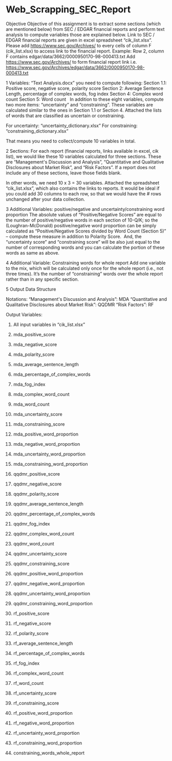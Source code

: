 # Web_Scrapping_SEC_Report
Objective
Objective of this assignment is to extract some sections (which are mentioned below) from SEC /
EDGAR financial reports and perform text analysis to compute variables those are explained
below. Link to SEC / EDGAR financial reports are given in excel spreadsheet “cik_list.xlsx”.
Please add https://www.sec.gov/Archives/ to every cells of column F (cik_list.xlsx) to access
link to the financial report.
Example: Row 2, column F contains edgar/data/3662/0000950170-98-000413.txt
Add https://www.sec.gov/Archives/ to form financial report link i.e.
https://www.sec.gov/Archives/edgar/data/3662/0000950170-98-000413.txt

1 Variables:
“Text Analysis.docx” you need to compute following:
Section 1.1: Positive score, negative score, polarity score
Section 2: Average Sentence Length, percentage of complex words, fog index
Section 4: Complex word count
Section 5: Word count
 
In addition to these eight variables, compute two more items: “uncertainty” and “constraining”.
These variables are calculated similar to the ones in Section 1.1 or Section 4. Attached the lists
of words that are classified as uncertain or constraining.

For uncertainty: “uncertainty_dictionary.xlsx”
For constraining: “constraining_dictionary.xlsx”
 

That means you need to collect/compute 10 variables in total.

2 Sections:
For each report (financial reports, links available in excel, cik list), we would like these 10
variables calculated for three sections. These are
“Management&#39;s Discussion and Analysis”,
“Quantitative and Qualitative Disclosures about Market Risk”, and
“Risk Factors”.
If a report does not include any of these sections, leave those fields blank.

In other words, we need 10 x 3 = 30 variables.
Attached the spreadsheet “cik_list.xlsx”, which also contains the links to reports. It would be
ideal if you could add 30 columns to each row, so that we would have the # rows unchanged
after your data collection.

3 Additional Variables: positive/negative and uncertainty/constraining word proportion
The absolute values of “Positive/Negative Scores” are equal to the number of positive/negative
words in each section of 10-Q/K; so the (Loughran-McDonald) positive/negative word
proportion can be simply calculated as “Positive/Negative Scores divided by Word Count
(Section 5)” – compute these measure in addition to Polarity Score.  And, the “uncertainty score”
and “constraining score” will be also just equal to the number of corresponding words and you
can calculate the portion of these words as same as above.  

4 Additional Variable: Constraining words for whole report
Add one variable to the mix, which will be calculated only once for the whole report (i.e., not
three times). It’s the number of “constraining” words over the whole report rather than in any
specific section.

5 Output Data Structure

Notations:
“Management&#39;s Discussion and Analysis”: MDA
“Quantitative and Qualitative Disclosures about Market Risk”: QQDMR
“Risk Factors”: RF

Output Variables:
1. All input variables in “cik_list.xlsx”
2. mda_positive_score
3. mda_negative_score
4. mda_polarity_score
5. mda_average_sentence_length
6. mda_percentage_of_complex_words
7. mda_fog_index
8. mda_complex_word_count
9. mda_word_count
10. mda_uncertainty_score
11. mda_constraining_score
12. mda_positive_word_proportion
13. mda_negative_word_proportion
14. mda_uncertainty_word_proportion
15. mda_constraining_word_proportion
16. qqdmr_positive_score
17. qqdmr_negative_score
18. qqdmr_polarity_score
19. qqdmr_average_sentence_length
20. qqdmr_percentage_of_complex_words
21. qqdmr_fog_index
22. qqdmr_complex_word_count
23. qqdmr_word_count

24. qqdmr_uncertainty_score
25. qqdmr_constraining_score
26. qqdmr_positive_word_proportion
27. qqdmr_negative_word_proportion
28. qqdmr_uncertainty_word_proportion
29. qqdmr_constraining_word_proportion
30. rf_positive_score
31. rf_negative_score
32. rf_polarity_score
33. rf_average_sentence_length
34. rf_percentage_of_complex_words
35. rf_fog_index
36. rf_complex_word_count
37. rf_word_count
38. rf_uncertainty_score
39. rf_constraining_score
40. rf_positive_word_proportion
41. rf_negative_word_proportion
42. rf_uncertainty_word_proportion
43. rf_constraining_word_proportion
44. constraining_words_whole_report
